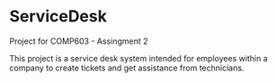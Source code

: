 # ServiceDesk

Project for COMP603 - Assingment 2

This project is a service desk system intended for employees within a company to create tickets and get assistance from technicians.
